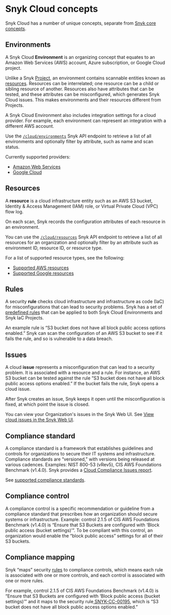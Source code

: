 # Snyk Cloud concepts

Snyk Cloud has a number of unique concepts, separate from [Snyk core concepts](../../products/snyk-cloud/broken-reference/).

## Environments

A Snyk Cloud **Environment** is an organizing concept that equates to an Amazon Web Services (AWS) account, Azure subscription, or Google Cloud project.

Unlike a Snyk [Project](../../products/snyk-cloud/broken-reference/), an environment contains scannable entities known as [resources](snyk-cloud-concepts.md#resources). Resources can be interrelated; one resource can be a child or sibling resource of another. Resources also have attributes that can be tested, and these attributes can be misconfigured, which generates Snyk Cloud issues. This makes environments and their resources different from Projects.

A Snyk Cloud Environment also includes integration settings for a cloud provider. For example, each environment can represent an integration with a different AWS account.

Use the [`/cloud/environments`](https://apidocs.snyk.io/?version=2022-12-21%7Ebeta#get-/orgs/-org\_id-/cloud/environments) Snyk API endpoint to retrieve a list of all environments and optionally filter by attribute, such as name and scan status.

Currently supported providers:

* [Amazon Web Services](https://aws.amazon.com/)
* [Google Cloud](https://cloud.google.com/)

## Resources

A **resource** is a cloud infrastructure entity such as an AWS S3 bucket, Identity & Access Management (IAM) role, or Virtual Private Cloud (VPC) flow log.

On each scan, Snyk records the configuration attributes of each resource in an environment.

You can use the [`/cloud/resources`](https://apidocs.snyk.io/?version=2022-12-21%7Ebeta#get-/orgs/-org\_id-/cloud/resources) Snyk API endpoint to retrieve a list of all resources for an organization and optionally filter by an attribute such as environment ID, resource ID, or resource type.

For a list of supported resource types, see the following:

* [Supported AWS resources](supported-aws-resources-for-snyk-cloud.md)
* [Supported Google resources](supported-google-resources-for-snyk-cloud.md)

## Rules

A security **rule** checks cloud infrastructure and infrastructure as code (IaC) for misconfigurations that can lead to security problems. Snyk has a set of [predefined rules](https://snyk.io/security-rules/cloud) that can be applied to both Snyk Cloud Environments and Snyk IaC Projects.

An example rule is “S3 bucket does not have all block public access options enabled.” Snyk can scan the configuration of an AWS S3 bucket to see if it fails the rule, and so is vulnerable to a data breach.

## Issues

A cloud **issue** represents a misconfiguration that can lead to a security problem. It is associated with a resource and a rule. For instance, an AWS S3 bucket can be tested against the rule “S3 bucket does not have all block public access options enabled.” If the bucket fails the rule, Snyk opens a cloud issue.

After Snyk creates an issue, Snyk keeps it open until the misconfiguration is fixed, at which point the issue is closed.

You can view your Organization's issues in the Snyk Web UI. See [View cloud issues in the Snyk Web UI](snyk-cloud-issues/view-cloud-issues-in-the-snyk-web-ui.md).

## Compliance standard <a href="#docs-internal-guid-e2e38027-7fff-9271-f2c0-e23677542f6e" id="docs-internal-guid-e2e38027-7fff-9271-f2c0-e23677542f6e"></a>

A compliance standard is a framework that establishes guidelines and controls for organizations to secure their IT systems and infrastructure. Compliance standards are “versioned,” with versions being released at various cadences. Examples: NIST 800-53 (vRev5), CIS AWS Foundations Benchmark (v1.4.0). Snyk provides a [Cloud Compliance Issues report](../../manage-issues/snyk-reports/reporting-beta-2022/available-snyk-reports.md#cloud-compliance-issues-report).

See [supported compliance standards](cloud-compliance.md#supported-compliance-standards).

## Compliance control <a href="#docs-internal-guid-11e1473c-7fff-ea66-c8f4-16a826a82e6b" id="docs-internal-guid-11e1473c-7fff-ea66-c8f4-16a826a82e6b"></a>

A compliance control is a specific recommendation or guideline from a compliance standard that prescribes how an organization should secure systems or infrastructure. Example: control 2.1.5 of CIS AWS Foundations Benchmark (v1.4.0) is “Ensure that S3 Buckets are configured with ‘Block public access (bucket settings)’”. To be compliant with this control, an organization would enable the “block public access” settings for all of their S3 buckets.

## Compliance mapping

Snyk “maps” security [rules](snyk-cloud-concepts.md#rules) to compliance controls, which means each rule is associated with one or more controls, and each control is associated with one or more rules.

For example, control 2.1.5 of CIS AWS Foundations Benchmark (v1.4.0) is “Ensure that S3 Buckets are configured with ‘Block public access (bucket settings)’” and it maps to the security rule[ SNYK-CC-00195](https://snyk.io/security-rules/cloud/SNYK-CC-00195/s3-bucket-does-not-have-all-block-public-access-options-enabled/), which is “S3 bucket does not have all block public access options enabled.”
